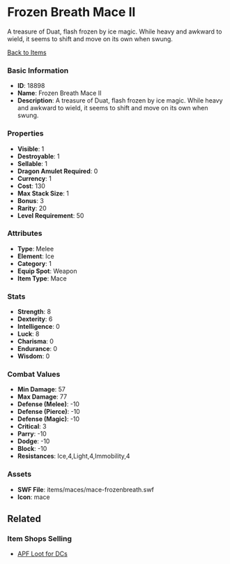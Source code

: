 # Frozen Breath Mace II

A treasure of Duat, flash frozen by ice magic. While heavy and awkward to wield, it seems to shift and move on its own when swung.

[Back to Items](../items.md)

### Basic Information

- **ID**: 18898
- **Name**: Frozen Breath Mace II
- **Description**: A treasure of Duat, flash frozen by ice magic. While heavy and awkward to wield, it seems to shift and move on its own when swung.

### Properties

- **Visible**: 1
- **Destroyable**: 1
- **Sellable**: 1
- **Dragon Amulet Required**: 0
- **Currency**: 1
- **Cost**: 130
- **Max Stack Size**: 1
- **Bonus**: 3
- **Rarity**: 20
- **Level Requirement**: 50

### Attributes

- **Type**: Melee
- **Element**: Ice
- **Category**: 1
- **Equip Spot**: Weapon
- **Item Type**: Mace

### Stats

- **Strength**: 8
- **Dexterity**: 6
- **Intelligence**: 0
- **Luck**: 8
- **Charisma**: 0
- **Endurance**: 0
- **Wisdom**: 0

### Combat Values

- **Min Damage**: 57
- **Max Damage**: 77
- **Defense (Melee)**: -10
- **Defense (Pierce)**: -10
- **Defense (Magic)**: -10
- **Critical**: 3
- **Parry**: -10
- **Dodge**: -10
- **Block**: -10
- **Resistances**: Ice,4,Light,4,Immobility,4

### Assets

- **SWF File**: items/maces/mace-frozenbreath.swf
- **Icon**: mace

## Related

### Item Shops Selling

- [APF Loot for DCs](../item-shops/630-apf-loot-for-dcs.md)

